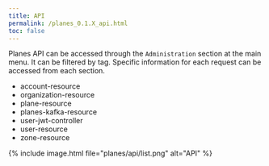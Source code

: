 ```yaml
---
title: API
permalink: /planes_0.1.X_api.html
toc: false
---
```


Planes API can be accessed through the `Administration` section at the main menu.
It can be filtered by tag.
Specific information for each request can be accessed from each section.

* account-resource
* organization-resource
* plane-resource
* planes-kafka-resource
* user-jwt-controller
* user-resource
* zone-resource

{% include image.html file="planes/api/list.png" alt="API" %}
